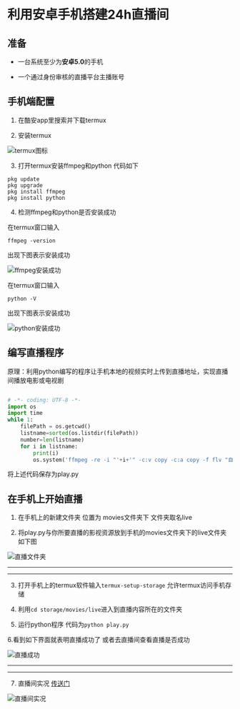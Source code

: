 # 利用安卓手机搭建24h直播间

## 准备

+ 一台系统至少为**安卓5.0**的手机

+ 一个通过身份审核的直播平台主播账号

## 手机端配置

1. 在酷安app里搜索并下载termux

2. 安装termux

![termux图标]()

3. 打开termux安装ffmpeg和python 代码如下

```
pkg update
pkg upgrade
pkg install ffmpeg
pkg install python
```

4. 检测ffmpeg和python是否安装成功

在termux窗口输入

```
ffmpeg -version
```

出现下图表示安装成功

![ffmpeg安装成功]()

在termux窗口输入

```
python -V
```

出现下图表示安装成功

![python安装成功]()

## 编写直播程序

原理：利用python编写的程序让手机本地的视频实时上传到直播地址，实现直播间播放电影或电视剧

```python

# -*- coding: UTF-8 -*-
import os
import time
while 1:
	filePath = os.getcwd()
	listname=sorted(os.listdir(filePath))
	number=len(listname)
	for i in listname:
		print(i)
		os.system('ffmpeg -re -i "'+i+'" -c:v copy -c:a copy -f flv "自行填写直播间地址"')

```

将上述代码保存为play.py

## 在手机上开始直播

1. 在手机上的新建文件夹 位置为 movies文件夹下 文件夹取名live

2. 将play.py与你所要直播的影视资源放到手机的movies文件夹下的live文件夹 如下图

![直播文件夹]()

- - -

- - -

3. 打开手机上的termux软件输入```termux-setup-storage``` 允许termux访问手机存储

4. 利用```cd storage/movies/live```进入到直播内容所在的文件夹

5. 运行python程序 代码为```python play.py```

6.看到如下界面就表明直播成功了 或者去直播间查看直播是否成功

![直播成功]()

---

---

7. 直播间实况 [传送门](https://live.bilibili.com/8504386)

![直播间实况]()



